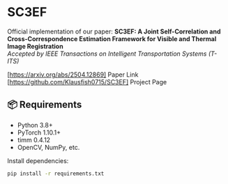 # SC3EF

Official implementation of our paper:
**SC3EF: A Joint Self-Correlation and Cross-Correspondence Estimation Framework for Visible and Thermal Image Registration**  
*Accepted by IEEE Transactions on Intelligent Transportation Systems (T-ITS)*

[https://arxiv.org/abs/2504.12869] Paper Link
[https://github.com/Klausfish0715/SC3EF] Project Page

## 📦 Requirements
- Python 3.8+
- PyTorch 1.10.1+
- timm 0.4.12
- OpenCV, NumPy, etc.

Install dependencies:
```bash
pip install -r requirements.txt
